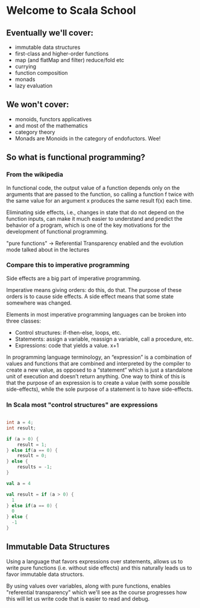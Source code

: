 # Welcome to Scala School

## Eventually we'll cover:

* immutable data structures 
* first-class and higher-order functions
* map (and flatMap and filter) reduce/fold etc
* currying
* function composition
* monads
* lazy evaluation

## We won't cover:
* monoids, functors applicatives
* and most of the mathematics
* category theory
* Monads are Monoids in the category of endofuctors.  Wee!


## So what is functional programming?

### From the wikipedia
In functional code, the output value of a function depends only on the arguments that are passed to the function, so calling a function f twice with the same value for an argument x produces the same result f(x) each time.

Eliminating side effects, i.e., changes in state that do not depend on the function inputs, can make it much easier to understand and predict the behavior of a program, which is one of the key motivations for the development of functional programming.

"pure functions" -> Referential Transparency enabled and the evolution mode talked about in the lectures 


### Compare this to imperative programming

Side effects are a big part of imperative programming.

Imperative means giving orders: do this, do that. The purpose of these orders is to cause side effects. A side effect means that some state somewhere was changed.

Elements in most imperative programming languages can be broken into three classes:

* Control structures: if-then-else, loops, etc.
* Statements: assign a variable, reassign a variable, call a procedure, etc.
* Expressions: code that yields a value.  x+1

In programming language terminology, an “expression” is a combination of values and functions that are combined and interpreted by the compiler to create a new value, as opposed to a “statement” which is just a standalone unit of execution and doesn’t return anything. One way to think of this is that the purpose of an expression is to create a value (with some possible side-effects), while the sole purpose of a statement is to have side-effects.

### In Scala most "control structures" are expressions

```java

int a = 4;
int result;

if (a > 0) {
    result = 1;
} else if(a == 0) {
    result = 0;
} else {
    results = -1;
}

```

```scala
val a = 4

val result = if (a > 0) {
  1
} else if(a == 0) {
  0
} else {
  -1
}
```

## Immutable Data Structures

Using a language that favors expressions over statements, allows us to write pure functions (i.e. without side effects) and this naturally leads us to favor immutable data structors.

By using values over variables, along with pure functions, enables "referential transparency" which we'll see as the course progresses how this will let us write code that is easier to read and debug.
 






